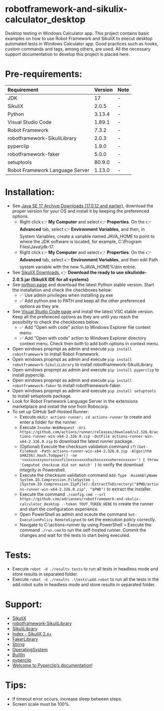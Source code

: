 # robotframework-and-sikulix-calculator_desktop

Desktop testing in Windows Calculator app. This project contains basic examples on how to use Robot Framework and SikuliX to execut desktop automated tests in Windows Calculator app. Good practices such as hooks, custom commands and tags, among others, are used. All the necessary support documentation to develop this project is placed here.

# Pre-requirements:

| Requirement                     | Version        | Note                                                            |
| :------------------------------ |:---------------| :-------------------------------------------------------------- |
| JDK                             | 17             | -                                                               |
| SikuliX                         | 2.0.5          | -                                                               |
| Python                          | 3.13.4         | -                                                               |
| Visual Studio Code              | 1.89.1         | -                                                               |
| Robot Framework                 | 7.3.2          | -                                                               | 
| robotframework-SikuliLibrary    | 2.0.3          | -                                                               | 
| pyperclip                       | 1.9.0          | -                                                               | 
| robotframework-faker            | 5.0.0          | -                                                               |
| setuptools                      | 80.9.0         | -                                                               |  
| Robot Framework Language Server | 1.13.0         | -                                                               |

# Installation:

- See [Java SE 17 Archive Downloads (17.0.12 and earlier)](https://www.oracle.com/java/technologies/javase/jdk17-archive-downloads.html), download the proper version for your OS and install it by keeping the preferenced options. 
  - Right click :point_right: **My Computer** and select :point_right: **Properties**. On the :point_right: **Advanced** tab, select :point_right: **Environment Variables**, and then, in System Variables, create a variable named JAVA_HOME to point to where the JDK software is located, for example, C:\Program Files\Java\jdk-17.
  - Right click :point_right: **My Computer** and select :point_right: **Properties**. On the :point_right: **Advanced** tab, select :point_right: **Environment Variables**, and then edit Path system variable with the new %JAVA_HOME%\bin entrie.
- See [SikuliX Downloads](https://raiman.github.io/SikuliX1/downloads.html), :point_right: **Download the ready to use sikulixide-2.0.5.jar (SikuliX IDE for all systems)**
- See [python page](https://www.python.org/downloads/) and download the latest Python stable version. Start the installation and check the checkboxes below: 
  - :white_check_mark: Use admin privileges when installing py.exe 
  - :white_check_mark: Add python.exe to PATH
and keep all the other preferenced options as they are.
- See [Visual Studio Code page](https://code.visualstudio.com/) and install the latest VSC stable version. Keep all the prefereced options as they are until you reach the possibility to check the checkboxes below: 
  - :white_check_mark: Add "Open with code" action to Windows Explorer file context menu. 
  - :white_check_mark: Add "Open with code" action to Windows Explorer directory context menu.
Check then both to add both options in context menu.
- Open windows propmpt as admin and execute ```pip install robotframework``` to install Robot Framework.
- Open windows propmpt as admin and execute ```pip install robotframework-SikuliLibrary``` to install robotframework-SikuliLibrary.
- Open windows propmpt as admin and execute ```pip install pyperclip``` to install pyperclip.
- Open windows propmpt as admin and execute ```pip install robotframework-faker``` to install robotframework-faker.
- Open windows propmpt as admin and execute ```pip install setuptools``` to install setuptools package.
- Look for Robot Framework Language Server in the extensions marketplace and install the one from Robocorp.
- To set up GitHub Self-Hosted Runner:
  - Execute `mkdir actions-runner; cd actions-runner` to create and enter a folder for the runner.
  - Execute `Invoke-WebRequest -Uri https://github.com/actions/runner/releases/download/v2.326.0/actions-runner-win-x64-2.326.0.zip -OutFile actions-runner-win-x64-2.326.0.zip` to download the latest runner package.
  - (Optional) Execute the checksum validation command ```if((Get-FileHash -Path actions-runner-win-x64-2.326.0.zip -Algorithm SHA256).Hash.ToUpper() -ne '<xxxxxxxxyourxxxxxfilexxxxxxxxhashxxxxxxxherexxxxxx>') { throw 'Computed checksum did not match' }``` to verify the download integrity in Powershell.
  - Execute the checksum validation command ```Add-Type -AssemblyName System.IO.Compression.FileSystem ; [System.IO.Compression.ZipFile]::ExtractToDirectory("$PWD/actions-runner-win-x64-2.326.0.zip", "$PWD")``` to extract the installer.
  - Execute the command ```./config.cmd --url https://github.com/adrianoes/robotframework-and-skulix-calculator_desktop --token YOUT_TOKEN_HERE``` to create the runner and start the configuration experience.
  - Open PowerShell as admin and eceute the command ```Set-ExecutionPolicy RemoteSigned``` to set the execution policy correctly.
  - Navigate to C:\actions-runner by using PowerShell > Execute the command ```./run.cmd``` to run the self-hosted runner. Commit the changes and wait for the tests to start being executed.

# Tests:

- Execute ```robot -d ./results tests``` to run all tests in headless mode and store results in separated folder.
- Execute ```robot -d ./results .\tests\add.robot``` to run all the tests in the add.robot suite in headless mode and store results in separated folder.

# Support:

- [SikuliX](http://sikulix.com/)
- [robotframework-SikuliLibrary](https://github.com/MarketSquare/robotframework-SikuliLibrary)
- [SikuliLibrary](https://marketsquare.github.io/robotframework-SikuliLibrary/docs/SikuliLibrary.html)
- [Index - SikuliX 2.x+](https://sikulix-2014.readthedocs.io/en/latest/genindex.html)
- [FakerLibrary](https://marketsquare.github.io/robotframework-faker/)
- [String](https://robotframework.org/robotframework/latest/libraries/String.html#Remove%20String)
- [OperatingSystem](https://robotframework.org/robotframework/latest/libraries/OperatingSystem.html)
- [BuiltIn](https://robotframework.org/robotframework/latest/libraries/BuiltIn.html)
- [pyperclip](https://pypi.org/project/pyperclip/)
- [Welcome to Pyperclip’s documentation!](https://pyperclip.readthedocs.io/en/latest/)

# Tips:

- If timeout error occurs, increase sleep between steps.  
- Screen scale must be 100%.
